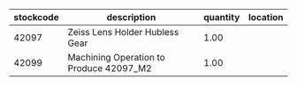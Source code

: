 |stockcode|description|quantity|location|
|---------|-----------|--------|--------|
|42097|Zeiss Lens Holder Hubless Gear|1.00||
|42099|Machining Operation to Produce 42097_M2|1.00||
